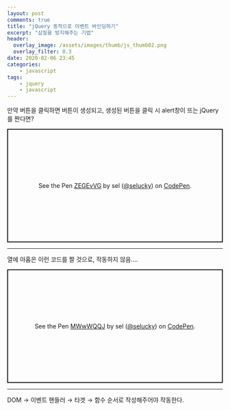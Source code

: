 ```yaml
---
layout: post
comments: true
title: "jQuery 동적으로 이벤트 바인딩하기"
excerpt: "삽질을 방지해주는 기법"
header:
  overlay_image: /assets/images/thumb/js_thumb02.png
  overlay_filter: 0.3
date: 2020-02-06 23:45
categories:
    - javascript
tags:
    - jquery
    - javascript
---
```

만약 버튼을 클릭하면 버튼이 생성되고, 생성된 버튼을 클릭 시 alert창이 뜨는 jQuery를 짠다면?

<p class="codepen" data-height="265" data-theme-id="default" data-default-tab="html,result" data-user="selucky" data-slug-hash="ZEGEvVG" style="height: 265px; box-sizing: border-box; display: flex; align-items: center; justify-content: center; border: 2px solid; margin: 1em 0; padding: 1em;" data-pen-title="ZEGEvVG">
  <span>See the Pen <a href="https://codepen.io/selucky/pen/ZEGEvVG">
  ZEGEvVG</a> by sel (<a href="https://codepen.io/selucky">@selucky</a>)
  on <a href="https://codepen.io">CodePen</a>.</span>
</p>
<script async src="https://static.codepen.io/assets/embed/ei.js"></script>

<hr>

열에 아홉은 이런 코드를 짤 것으로, 작동하지 않음....

<p class="codepen" data-height="265" data-theme-id="default" data-default-tab="html,result" data-user="selucky" data-slug-hash="MWwWQQJ" style="height: 265px; box-sizing: border-box; display: flex; align-items: center; justify-content: center; border: 2px solid; margin: 1em 0; padding: 1em;" data-pen-title="MWwWQQJ">
  <span>See the Pen <a href="https://codepen.io/selucky/pen/MWwWQQJ">
  MWwWQQJ</a> by sel (<a href="https://codepen.io/selucky">@selucky</a>)
  on <a href="https://codepen.io">CodePen</a>.</span>
</p>
<script async src="https://static.codepen.io/assets/embed/ei.js"></script>

<hr>

DOM &rarr; 이벤트 핸들러 &rarr; 타겟 &rarr; 함수 순서로 작성해주어야 작동한다.